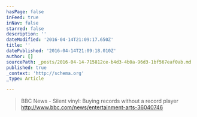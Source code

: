 ```yaml
---
hasPage: false
inFeed: true
inNav: false
starred: false
description: ''
dateModified: '2016-04-14T21:09:17.650Z'
title: ''
datePublished: '2016-04-14T21:09:18.010Z'
author: []
sourcePath: _posts/2016-04-14-715812ce-b4d3-4b0a-96d3-1bf567eaf0ab.md
published: true
_context: 'http://schema.org'
_type: Article

---
```

> BBC News - Silent vinyl: Buying records without a record player http://www.bbc.com/news/entertainment-arts-36040746